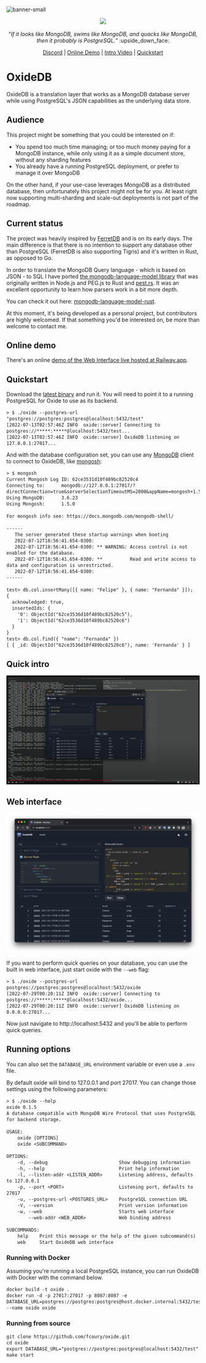 ![banner-small](https://user-images.githubusercontent.com/1371/184679510-4f455245-8580-4b00-809b-19f865dd0931.png)

<p align="center">
   <a href="https://github.com/fcoury/oxide/actions/workflows/ci.yml">
      <img src="https://github.com/fcoury/oxide/actions/workflows/ci.yml/badge.svg">
   </a>
   <!-- [![CI workflow](https://github.com/fcoury/oxide/actions/workflows/ci.yml/badge.svg)](https://github.com/fcoury/oxide/actions/workflows/ci.yml) -->
</p>
   
<p align="center">
   &ldquo;<i>If it looks like MongoDB, swims like MongoDB, and quacks like MongoDB, then it probably is PostgreSQL.</i>&rdquo; :upside_down_face:
</p>

<p align="center">
   <a href="https://discord.gg/f7RwsbWEVh">Discord</a> | <a href="https://demo.oxidedb.com" target="_blank">Online Demo</a> | <a href="https://youtu.be/hC-CZOEjzaM">Intro Video</a> | <a href="https://github.com/fcoury/oxide#quickstart">Quickstart</a>
</p>

# OxideDB

OxideDB is a translation layer that works as a MongoDB database server while using PostgreSQL's JSON capabilities as the underlying data store.

## Audience

This project might be something that you could be interested on if:

- You spend too much time managing; or too much money paying for a MongoDB instance, while only using it as a simple
document store, without any sharding features
- You already have a running PostgreSQL deployment, or prefer to manage it over MongoDB

On the other hand, if your use-case leverages MongoDB as a distributed database, then unfortunately this project might
not be for you. At least right now supporting multi-sharding and scale-out deployments is not part of the roadmap.

## Current status

The project was heavily inspired by [FerretDB](https://ferretdb.io) and is on its early days. The main difference is that
there is no intention to support any database other than PostgreSQL (FerretDB is also supporting Tigris) and it's written
in Rust, as opposed to Go.

In order to translate the MongoDB Query language - which is based on JSON - to SQL I have ported [the mongodb-language-model library](https://github.com/mongodb-js/mongodb-language-model) that was originally written in Node.js and PEG.js to Rust and [pest.rs](https://pest.rs/). It was an excellent opportunity to learn how parsers work in a bit more depth.

You can check it out here: [mongodb-language-model-rust](https://github.com/fcoury/mongodb-language-model-rust).

At this moment, it's being developed as a personal project, but contributors are highly welcomed. If that something you'd
be interested on, be more than welcome to contact me.

## Online demo

There's an online [demo of the Web Interface live hosted at Railway.app](https://demo.oxidedb.com/).

## Quickstart

Download the [latest binary](https://github.com/fcoury/oxide/releases/latest) and run it. You will need to point it to a running PostgreSQL for Oxide to use as its backend.

```
> $ ./oxide --postgres-url "postgres://postgres:postgres@localhost:5432/test"
[2022-07-13T02:57:46Z INFO  oxide::server] Connecting to postgres://*****:*****@localhost:5432/test...
[2022-07-13T02:57:46Z INFO  oxide::server] OxideDB listening on 127.0.0.1:27017...
```

And with the database configuration set, you can use any [MongoDB](https://www.mongodb.com) client to connect to OxideDB, like [mongosh](https://www.mongodb.com/docs/mongodb-shell/):

```
> $ mongosh
Current Mongosh Log ID:	62ce3531d10f489bc82520c4
Connecting to:		mongodb://127.0.0.1:27017/?directConnection=true&serverSelectionTimeoutMS=2000&appName=mongosh+1.5.0
Using MongoDB:		3.6.23
Using Mongosh:		1.5.0

For mongosh info see: https://docs.mongodb.com/mongodb-shell/

------
   The server generated these startup warnings when booting
   2022-07-12T18:56:41.654-0300:
   2022-07-12T18:56:41.654-0300: ** WARNING: Access control is not enabled for the database.
   2022-07-12T18:56:41.654-0300: **          Read and write access to data and configuration is unrestricted.
   2022-07-12T18:56:41.654-0300:
------

test> db.col.insertMany([{ name: "Felipe" }, { name: "Fernanda" }]);
{
  acknowledged: true,
  insertedIds: {
    '0': ObjectId("62ce3536d10f489bc82520c5"),
    '1': ObjectId("62ce3536d10f489bc82520c6")
  }
}
test> db.col.find({ "name": "Fernanda" })
[ { _id: ObjectId("62ce3536d10f489bc82520c6"), name: 'Fernanda' } ]
```

## Quick intro

[![Intro to OxideDB](docs/assets/video.png)](https://youtu.be/8TkcGV0TkgM)

## Web interface

![Web UI](docs/assets/screenshot.png)

If you want to perform quick queries on your database, you can use the built in web interface, just start oxide with the `--web` flag:

```
> $ ./oxide --postgres-url postgres://postgres:postgres@localhost:5432/oxide
[2022-07-29T00:20:11Z INFO  oxide::server] Connecting to postgres://*****:*****@localhost:5432/oxide...
[2022-07-29T00:20:11Z INFO  oxide::server] OxideDB listening on 0.0.0.0:27017...
```

Now just navigate to http://localhost:5432 and you'll be able to perform quick queries.

## Running options

You can also set the `DATABASE_URL` environment variable or even use a `.env` file.

By default oxide will bind to 127.0.0.1 and port 27017. You can change those settings using the following parameters:

```
> $ ./oxide --help
oxide 0.1.5
A database compatible with MongoDB Wire Protocol that uses PostgreSQL for backend storage.

USAGE:
    oxide [OPTIONS]
    oxide <SUBCOMMAND>

OPTIONS:
    -d, --debug                          Show debugging information
    -h, --help                           Print help information
    -l, --listen-addr <LISTEN_ADDR>      Listening address, defaults to 127.0.0.1
    -p, --port <PORT>                    Listening port, defaults to 27017
    -u, --postgres-url <POSTGRES_URL>    PostgreSQL connection URL
    -V, --version                        Print version information
    -w, --web                            Starts web interface
        --web-addr <WEB_ADDR>            Web binding address

SUBCOMMANDS:
    help    Print this message or the help of the given subcommand(s)
    web     Start OxideDB web interface
```

### Running with Docker

Assuming you're running a local PostgreSQL instance, you can run OxideDB with Docker with the command below.

```
docker build -t oxide .
docker run -d -p 27017:27017 -p 8087:8087 -e DATABASE_URL=postgres://postgres:postgres@host.docker.internal:5432/test --name oxide oxide
```

### Running from source

```shell
git clone https://github.com/fcoury/oxide.git
cd oxide
export DATABASE_URL="postgres://postgres:postgres@localhost:5432/test"
make start
```
